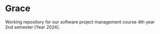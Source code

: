 # Grace
Working repository for our software project management course 4th year 2nd semester [Year 2024].
